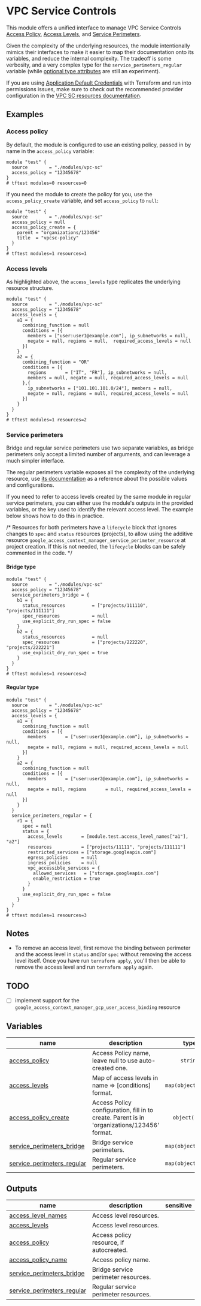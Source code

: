# VPC Service Controls

This module offers a unified interface to manage VPC Service Controls [Access Policy](https://cloud.google.com/access-context-manager/docs/create-access-policy), [Access Levels](https://cloud.google.com/access-context-manager/docs/manage-access-levels), and [Service Perimeters](https://cloud.google.com/vpc-service-controls/docs/service-perimeters).

Given the complexity of the underlying resources, the module intentionally mimics their interfaces to make it easier to map their documentation onto its variables, and reduce the internal complexity. The tradeoff is some verbosity, and a very complex type for the `service_perimeters_regular` variable (while [optional type attributes](https://www.terraform.io/language/expressions/type-constraints#experimental-optional-object-type-attributes) are still an experiment).

If you are using [Application Default Credentials](https://cloud.google.com/sdk/gcloud/reference/auth/application-default) with Terraform and run into permissions issues, make sure to check out the recommended provider configuration in the [VPC SC resources documentation](https://registry.terraform.io/providers/hashicorp/google/latest/docs/resources/access_context_manager_access_level).

## Examples

### Access policy

By default, the module is configured to use an existing policy, passed in by name in the `access_policy` variable:

```hcl
module "test" {
  source        = "./modules/vpc-sc"
  access_policy = "12345678"
}
# tftest modules=0 resources=0
```

If you need the module to create the policy for you, use the `access_policy_create` variable, and set `access_policy` to `null`:

```hcl
module "test" {
  source        = "./modules/vpc-sc"
  access_policy = null
  access_policy_create = {
    parent = "organizations/123456"
    title  = "vpcsc-policy"
  }
}
# tftest modules=1 resources=1
```

### Access levels

As highlighted above, the `access_levels` type replicates the underlying resource structure.

```hcl
module "test" {
  source        = "./modules/vpc-sc"
  access_policy = "12345678"
  access_levels = {
    a1 = {
      combining_function = null
      conditions = [{
        members = ["user:user1@example.com"], ip_subnetworks = null,
        negate = null, regions = null,  required_access_levels = null
      }]
    }
    a2 = {
      combining_function = "OR"
      conditions = [{
        regions       = ["IT", "FR"], ip_subnetworks = null,
        members = null, negate = null, required_access_levels = null
      },{
        ip_subnetworks = ["101.101.101.0/24"], members = null,
        negate = null, regions = null, required_access_levels = null
      }]
    }
  }
}
# tftest modules=1 resources=2
```

### Service perimeters

Bridge and regular service perimeters use two separate variables, as bridge perimeters only accept a limited number of arguments, and can leverage a much simpler interface.

The regular perimeters variable exposes all the complexity of the underlying resource, use [its documentation](https://registry.terraform.io/providers/hashicorp/google/latest/docs/resources/access_context_manager_service_perimeter) as a reference about the possible values and configurations.

If you need to refer to access levels created by the same module in regular service perimeters, you can either use the module's outputs in the provided variables, or the key used to identify the relevant access level. The example below shows how to do this in practice.

/*
Resources for both perimeters have a `lifecycle` block that ignores changes to `spec` and `status` resources (projects), to allow using the additive resource `google_access_context_manager_service_perimeter_resource` at project creation. If this is not needed, the `lifecycle` blocks can be safely commented in the code.
*/

#### Bridge type

```hcl
module "test" {
  source        = "./modules/vpc-sc"
  access_policy = "12345678"
  service_perimeters_bridge = {
    b1 = {
      status_resources          = ["projects/111110", "projects/111111"]
      spec_resources            = null
      use_explicit_dry_run_spec = false
    }
    b2 = {
      status_resources          = null
      spec_resources            = ["projects/222220", "projects/222221"]
      use_explicit_dry_run_spec = true
    }
  }
}
# tftest modules=1 resources=2
```

#### Regular type

```hcl
module "test" {
  source        = "./modules/vpc-sc"
  access_policy = "12345678"
  access_levels = {
    a1 = {
      combining_function = null
      conditions = [{
        members       = ["user:user1@example.com"], ip_subnetworks = null,
        negate = null, regions = null, required_access_levels = null
      }]
    }
    a2 = {
      combining_function = null
      conditions = [{
        members       = ["user:user2@example.com"], ip_subnetworks = null,
        negate = null, regions       = null, required_access_levels = null
      }]
    }
  }
  service_perimeters_regular = {
    r1 = {
      spec = null
      status = {
        access_levels       = [module.test.access_level_names["a1"], "a2"]
        resources           = ["projects/11111", "projects/111111"]
        restricted_services = ["storage.googleapis.com"]
        egress_policies     = null
        ingress_policies    = null
        vpc_accessible_services = {
          allowed_services   = ["storage.googleapis.com"]
          enable_restriction = true
        }
      }
      use_explicit_dry_run_spec = false
    }
  }
}
# tftest modules=1 resources=3
```

## Notes

- To remove an access level, first remove the binding between perimeter and the access level in `status` and/or `spec` without removing the access level itself. Once you have run `terraform apply`, you'll then be able to remove the access level and run `terraform apply` again.

## TODO

- [ ] implement support for the  `google_access_context_manager_gcp_user_access_binding` resource
<!-- BEGIN TFDOC -->

## Variables

| name | description | type | required | default |
|---|---|:---:|:---:|:---:|
| [access_policy](variables.tf#L55) | Access Policy name, leave null to use auto-created one. | <code>string</code> | ✓ |  |
| [access_levels](variables.tf#L17) | Map of access levels in name => [conditions] format. | <code title="map&#40;object&#40;&#123;&#10;  combining_function &#61; string&#10;  conditions &#61; list&#40;object&#40;&#123;&#10;    ip_subnetworks         &#61; list&#40;string&#41;&#10;    members                &#61; list&#40;string&#41;&#10;    negate                 &#61; bool&#10;    regions                &#61; list&#40;string&#41;&#10;    required_access_levels &#61; list&#40;string&#41;&#10;  &#125;&#41;&#41;&#10;&#125;&#41;&#41;">map&#40;object&#40;&#123;&#8230;&#125;&#41;&#41;</code> |  | <code>&#123;&#125;</code> |
| [access_policy_create](variables.tf#L60) | Access Policy configuration, fill in to create. Parent is in 'organizations/123456' format. | <code title="object&#40;&#123;&#10;  parent &#61; string&#10;  title  &#61; string&#10;&#125;&#41;">object&#40;&#123;&#8230;&#125;&#41;</code> |  | <code>null</code> |
| [service_perimeters_bridge](variables.tf#L69) | Bridge service perimeters. | <code title="map&#40;object&#40;&#123;&#10;  spec_resources            &#61; list&#40;string&#41;&#10;  status_resources          &#61; list&#40;string&#41;&#10;  use_explicit_dry_run_spec &#61; bool&#10;&#125;&#41;&#41;">map&#40;object&#40;&#123;&#8230;&#125;&#41;&#41;</code> |  | <code>&#123;&#125;</code> |
| [service_perimeters_regular](variables.tf#L79) | Regular service perimeters. | <code title="map&#40;object&#40;&#123;&#10;  spec &#61; object&#40;&#123;&#10;    access_levels       &#61; list&#40;string&#41;&#10;    resources           &#61; list&#40;string&#41;&#10;    restricted_services &#61; list&#40;string&#41;&#10;    egress_policies &#61; list&#40;object&#40;&#123;&#10;      egress_from &#61; object&#40;&#123;&#10;        identity_type &#61; string&#10;        identities    &#61; list&#40;string&#41;&#10;      &#125;&#41;&#10;      egress_to &#61; object&#40;&#123;&#10;        operations &#61; list&#40;object&#40;&#123;&#10;          method_selectors &#61; list&#40;string&#41;&#10;          service_name     &#61; string&#10;        &#125;&#41;&#41;&#10;        resources &#61; list&#40;string&#41;&#10;      &#125;&#41;&#10;    &#125;&#41;&#41;&#10;    ingress_policies &#61; list&#40;object&#40;&#123;&#10;      ingress_from &#61; object&#40;&#123;&#10;        identity_type        &#61; string&#10;        identities           &#61; list&#40;string&#41;&#10;        source_access_levels &#61; list&#40;string&#41;&#10;        source_resources     &#61; list&#40;string&#41;&#10;      &#125;&#41;&#10;      ingress_to &#61; object&#40;&#123;&#10;        operations &#61; list&#40;object&#40;&#123;&#10;          method_selectors &#61; list&#40;string&#41;&#10;          service_name     &#61; string&#10;        &#125;&#41;&#41;&#10;        resources &#61; list&#40;string&#41;&#10;      &#125;&#41;&#10;    &#125;&#41;&#41;&#10;    vpc_accessible_services &#61; object&#40;&#123;&#10;      allowed_services   &#61; list&#40;string&#41;&#10;      enable_restriction &#61; bool&#10;    &#125;&#41;&#10;  &#125;&#41;&#10;  status &#61; object&#40;&#123;&#10;    access_levels       &#61; list&#40;string&#41;&#10;    resources           &#61; list&#40;string&#41;&#10;    restricted_services &#61; list&#40;string&#41;&#10;    egress_policies &#61; list&#40;object&#40;&#123;&#10;      egress_from &#61; object&#40;&#123;&#10;        identity_type &#61; string&#10;        identities    &#61; list&#40;string&#41;&#10;      &#125;&#41;&#10;      egress_to &#61; object&#40;&#123;&#10;        operations &#61; list&#40;object&#40;&#123;&#10;          method_selectors &#61; list&#40;string&#41;&#10;          service_name     &#61; string&#10;        &#125;&#41;&#41;&#10;        resources &#61; list&#40;string&#41;&#10;      &#125;&#41;&#10;    &#125;&#41;&#41;&#10;    ingress_policies &#61; list&#40;object&#40;&#123;&#10;      ingress_from &#61; object&#40;&#123;&#10;        identity_type        &#61; string&#10;        identities           &#61; list&#40;string&#41;&#10;        source_access_levels &#61; list&#40;string&#41;&#10;        source_resources     &#61; list&#40;string&#41;&#10;      &#125;&#41;&#10;      ingress_to &#61; object&#40;&#123;&#10;        operations &#61; list&#40;object&#40;&#123;&#10;          method_selectors &#61; list&#40;string&#41;&#10;          service_name     &#61; string&#10;        &#125;&#41;&#41;&#10;        resources &#61; list&#40;string&#41;&#10;      &#125;&#41;&#10;    &#125;&#41;&#41;&#10;    vpc_accessible_services &#61; object&#40;&#123;&#10;      allowed_services   &#61; list&#40;string&#41;&#10;      enable_restriction &#61; bool&#10;    &#125;&#41;&#10;  &#125;&#41;&#10;  use_explicit_dry_run_spec &#61; bool&#10;&#125;&#41;&#41;">map&#40;object&#40;&#123;&#8230;&#125;&#41;&#41;</code> |  | <code>&#123;&#125;</code> |

## Outputs

| name | description | sensitive |
|---|---|:---:|
| [access_level_names](outputs.tf#L17) | Access level resources. |  |
| [access_levels](outputs.tf#L25) | Access level resources. |  |
| [access_policy](outputs.tf#L30) | Access policy resource, if autocreated. |  |
| [access_policy_name](outputs.tf#L35) | Access policy name. |  |
| [service_perimeters_bridge](outputs.tf#L40) | Bridge service perimeter resources. |  |
| [service_perimeters_regular](outputs.tf#L45) | Regular service perimeter resources. |  |

<!-- END TFDOC -->
